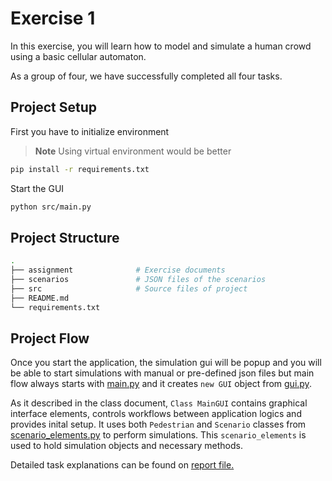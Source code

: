 # Exercise 1

In this exercise, you will learn how to model and simulate a human crowd using a basic cellular automaton.

As a group of four, we have successfully completed all four tasks.

## Project Setup

First you have to initialize environment
> **Note**
> Using virtual environment would be better

```bash
pip install -r requirements.txt
```

Start the GUI

```bash
python src/main.py
```

## Project Structure

```bash
.
├── assignment              # Exercise documents
├── scenarios               # JSON files of the scenarios
├── src                     # Source files of project
├── README.md
└── requirements.txt
```

## Project Flow

Once you start the application, the simulation gui will be popup and you will be able to start simulations with manual or pre-defined json files but main flow always starts with [main.py](src/main.py) and it creates `new GUI` object from [gui.py](src/gui.py). 

As it described in the class document, `Class MainGUI` contains graphical interface elements, controls workflows between application logics and provides inital setup. It uses both `Pedestrian` and `Scenario` classes from [scenario_elements.py](src/scenario_elements.py) to perform simulations. This `scenario_elements` is used to hold simulation objects and necessary methods.

Detailed task explanations can be found on [report file.](assignment/exercise%20sheet%201.pdf)